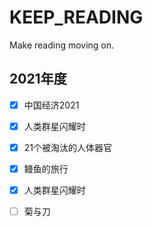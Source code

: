 # KEEP_READING
Make reading moving on.

## 2021年度

- [x] 中国经济2021
- [x] 人类群星闪耀时
- [x] 21个被淘汰的人体器官
- [x] 鳗鱼的旅行
- [x] 人类群星闪耀时
- [ ] 菊与刀

